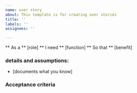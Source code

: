 ```yaml
---
name: user story
about: This template is for creating user stories
title: ''
labels: ''
assignees: ''

---
```


** As a ** [role]
** I need ** [function]
** So that ** [benefit]

### details and assumptions:
* [documents what you know]

### Acceptance criteria

